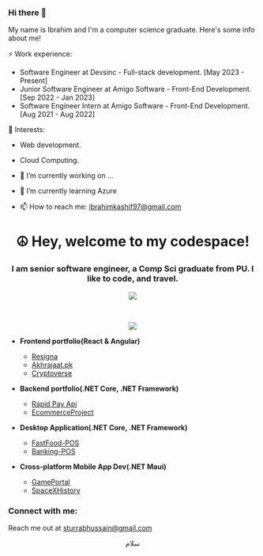 ### Hi there 👋

My name is Ibrahim and I'm a computer science graduate. Here's some info about me!

⚡ Work experience:

- Software Engineer at Devsinc - Full-stack development. [May 2023 - Present]
- Junior Software Engineer at Amigo Software - Front-End Development. [Sep 2022 - Jan 2023]
- Software Engineer Intern at Amigo Software - Front-End Development. [Aug 2021 - Aug 2022]

🌱 Interests:

- Web development.
- Cloud Computing.

- 🔭 I’m currently working on ...
- 🌱 I’m currently learning Azure
- 📫 How to reach me: ibrahimkashif97@gmail.com


# <p align="center">☮ Hey, welcome to my codespace!</p>

### <p align="center">I am senior software engineer, a Comp Sci graduate from PU. I like to code, and travel.</p>

<a align="center"><p align="center">![](https://komarev.com/ghpvc/?username=TurrabH)</p></a>
<br/> 

<!-- <b>My GitHub Stats</b> -->

<!-- 
<a href="http://www.github.com/abdi-z"><img src="https://github-readme-stats.vercel.app/api?username=TurrabH&show_icons=true&hide=&count_private=true&title_color=6366f1&text_color=a855f7&icon_color=ec4899&bg_color=0f172a&hide_border=true&show_icons=true" alt="TurrabH's GitHub stats" /></a>
 -->

<!-- <a href="https://github.com/TurrabH" align="right"><img src="https://github-readme-stats.vercel.app/api/top-langs/?username=TurrabH&langs_count=10&title_color=6366f1&text_color=a855f7&icon_color=ec4899&bg_color=0f172a&hide_border=true&locale=en&custom_title=Top%20%Languages" alt="Top Languages" /></a> -->

<p align="center"><a href="http://www.github.com/TurrabH"><img src="https://github-readme-streak-stats.herokuapp.com/?user=TurrabH&stroke=a855f7&background=0f172a&ring=6366f1&fire=6366f1&currStreakNum=a855f7&currStreakLabel=6366f1&sideNums=a855f7&sideLabels=a855f7&dates=a855f7&hide_border=true" /></a></p>

- <b>Frontend portfolio(React & Angular)</b>
  - [Resigna](https://github.com/TurrabH/Resigna)
  - [Akhrajaat.pk](https://github.com/TurrabH/Akhrajaat.pk)
  - [Cryptoverse](https://github.com/TurrabH/Cryptoverse)

- <b>Backend portfolio(.NET Core, .NET Framework)</b>
  - [Rapid Pay Api](https://github.com/TurrabH/RapidApi)
  - [EcommerceProject](https://github.com/TurrabH/nopCommerce)
 
- <b>Desktop Application(.NET Core, .NET Framework)</b>
  - [FastFood-POS](https://github.com/TurrabH/Desktop-POS)
  - [Banking-POS](https://github.com/TurrabH/BankingPOS)
 
- <b>Cross-platform Mobile App Dev(.NET Maui)</b>
  - [GamePortal](https://github.com/TurrabH/GamePortal)
  - [SpaceXHistory](https://github.com/TurrabH/SpaceXHistory)

### Connect with me:
Reach me out at [sturrabhussain@gmail.com](mailto:sturrabhussain@gmail.com?subject=Got%20an%20opportunity%20for%20you)
<p align="center">
 سلام
</p>
